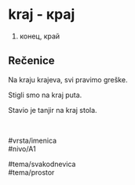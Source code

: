 # kraj - крај

1. конец, край

## Rečenice

Na kraju krajeva, svi pravimo greške.  

Stigli smo na kraj puta.

Stavio je tanjir na kraj stola.

<br>

#vrsta/imenica  
#nivo/A1  

#tema/svakodnevica  
#tema/prostor

